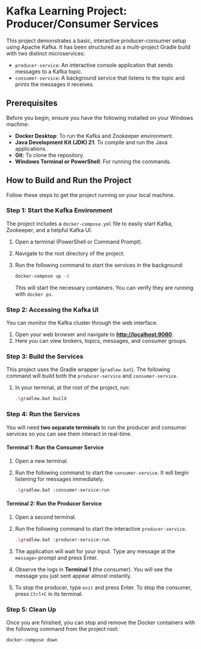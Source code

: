 # Kafka Learning Project: Producer/Consumer Services

This project demonstrates a basic, interactive producer-consumer setup using Apache Kafka. It has been structured as a multi-project Gradle build with two distinct microservices:
*   `producer-service`: An interactive console application that sends messages to a Kafka topic.
*   `consumer-service`: A background service that listens to the topic and prints the messages it receives.

## Prerequisites

Before you begin, ensure you have the following installed on your Windows machine:

*   **Docker Desktop**: To run the Kafka and Zookeeper environment.
*   **Java Development Kit (JDK) 21**: To compile and run the Java applications.
*   **Git**: To clone the repository.
*   **Windows Terminal or PowerShell**: For running the commands.

## How to Build and Run the Project

Follow these steps to get the project running on your local machine.

### Step 1: Start the Kafka Environment

The project includes a `docker-compose.yml` file to easily start Kafka, Zookeeper, and a helpful Kafka UI.

1.  Open a terminal (PowerShell or Command Prompt).
2.  Navigate to the root directory of the project.
3.  Run the following command to start the services in the background:

    ```bash
    docker-compose up -d
    ```
    This will start the necessary containers. You can verify they are running with `docker ps`.

### Step 2: Accessing the Kafka UI

You can monitor the Kafka cluster through the web interface.

1.  Open your web browser and navigate to **[http://localhost:9080](http://localhost:9080)**.
2.  Here you can view brokers, topics, messages, and consumer groups.

### Step 3: Build the Services

This project uses the Gradle wrapper (`gradlew.bat`). The following command will build both the `producer-service` and `consumer-service`.

1.  In your terminal, at the root of the project, run:

    ```bash
    .\gradlew.bat build
    ```

### Step 4: Run the Services

You will need **two separate terminals** to run the producer and consumer services so you can see them interact in real-time.

#### Terminal 1: Run the Consumer Service

1.  Open a new terminal.
2.  Run the following command to start the `consumer-service`. It will begin listening for messages immediately.

    ```bash
    .\gradlew.bat :consumer-service:run
    ```

#### Terminal 2: Run the Producer Service

1.  Open a second terminal.
2.  Run the following command to start the interactive `producer-service`.

    ```bash
    .\gradlew.bat :producer-service:run
    ```

3.  The application will wait for your input. Type any message at the `message>` prompt and press Enter.
4.  Observe the logs in **Terminal 1** (the consumer). You will see the message you just sent appear almost instantly.
5.  To stop the producer, type `exit` and press Enter. To stop the consumer, press `Ctrl+C` in its terminal.

### Step 5: Clean Up

Once you are finished, you can stop and remove the Docker containers with the following command from the project root:

```bash
docker-compose down